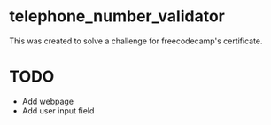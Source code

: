 # telephone_number_validator
This was created to solve a challenge for freecodecamp's certificate. 

# TODO
- Add webpage
- Add user input field
